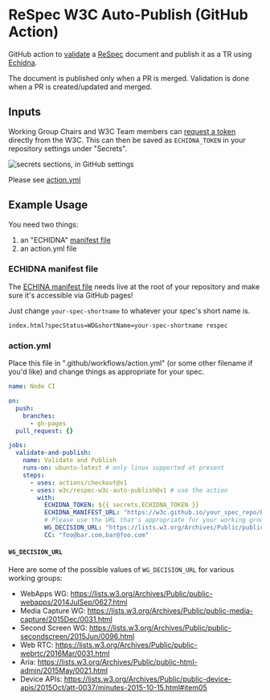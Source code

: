 # ReSpec W3C Auto-Publish (GitHub Action)

GitHub action to [validate](https://github.com/marcoscaceres/respec-validator) a [ReSpec](https://github.com/w3c/respec/) document and publish it as a TR using [Echidna](https://github.com/w3c/echidna/).

The document is published only when a PR is merged. Validation is done when a PR is created/updated and merged.

## Inputs
Working Group Chairs and W3C Team members can [request a token](https://www.w3.org/Web/publications/register) directly from the W3C. This can then be saved as `ECHIDNA_TOKEN` in your repository settings under "Secrets". 

![secrets sections, in GitHub settings](https://user-images.githubusercontent.com/870154/81380287-f9579f80-914d-11ea-84bc-5707bff75dba.png)

Please see [action.yml](action.yml)

## Example Usage

You need two things: 
 1. an "ECHIDNA" [manifest file](https://github.com/w3c/echidna/wiki/Preparing-your-document#manifest-file)
 2. an action.yml file

### ECHIDNA manifest file
The [ECHINA manifest file](https://github.com/w3c/echidna/wiki/Preparing-your-document#manifest-file) needs live at the root of your repository and make sure it's accessible via GitHub pages! 

Just change `your-spec-shortname` to whatever your spec's short name is. 

```
index.html?specStatus=WD&shortName=your-spec-shortname respec
```

### action.yml

Place this file in ".github/workflows/action.yml" (or some other filename if you'd like) and change things as appropriate for your spec.

``` yaml
name: Node CI

on:
  push:
    branches:
      - gh-pages
  pull_request: {}

jobs:
  validate-and-publish:
    name: Validate and Publish
    runs-on: ubuntu-latest # only linux supported at present
    steps:
      - uses: actions/checkout@v1
      - uses: w3c/respec-w3c-auto-publish@v1 # use the action
        with:
          ECHIDNA_TOKEN: ${{ secrets.ECHIDNA_TOKEN }}
          ECHIDNA_MANIFEST_URL: "https://w3c.github.io/your_spec_repo/ECHIDNA"
          # Please use the URL that's appropriate for your working group!
          WG_DECISION_URL: "https://lists.w3.org/Archives/Public/public-webapps/2014JulSep/0627.html"
          CC: "foo@bar.com,bar@foo.com"
```

#### `WG_DECISION_URL`

Here are some of the possible values of `WG_DECISION_URL` for various working groups:

- WebApps WG: https://lists.w3.org/Archives/Public/public-webapps/2014JulSep/0627.html
- Media Capture WG: https://lists.w3.org/Archives/Public/public-media-capture/2015Dec/0031.html
- Second Screen WG: https://lists.w3.org/Archives/Public/public-secondscreen/2015Jun/0096.html
- Web RTC: https://lists.w3.org/Archives/Public/public-webrtc/2016Mar/0031.html
- Aria: https://lists.w3.org/Archives/Public/public-html-admin/2015May/0021.html
- Device APIs: https://lists.w3.org/Archives/Public/public-device-apis/2015Oct/att-0037/minutes-2015-10-15.html#item05
